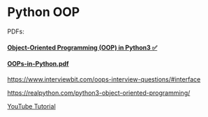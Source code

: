 # Python OOP
PDFs: 
#### [Object-Oriented Programming (OOP) in Python3 ✅](https://drive.google.com/file/d/1Z5LLeU4iAUznsGqDz55S1FdJ6aHoPoGh/view?usp=sharing)
#### [OOPs-in-Python.pdf](https://drive.google.com/file/d/1L-Jg5acu5fW07ZKU8l14KqK1wKfBcca5/view?usp=sharing)

https://www.interviewbit.com/oops-interview-questions/#interface

https://realpython.com/python3-object-oriented-programming/


[YouTube Tutorial](https://www.youtube.com/watch?v=Ej_02ICOIgs)
